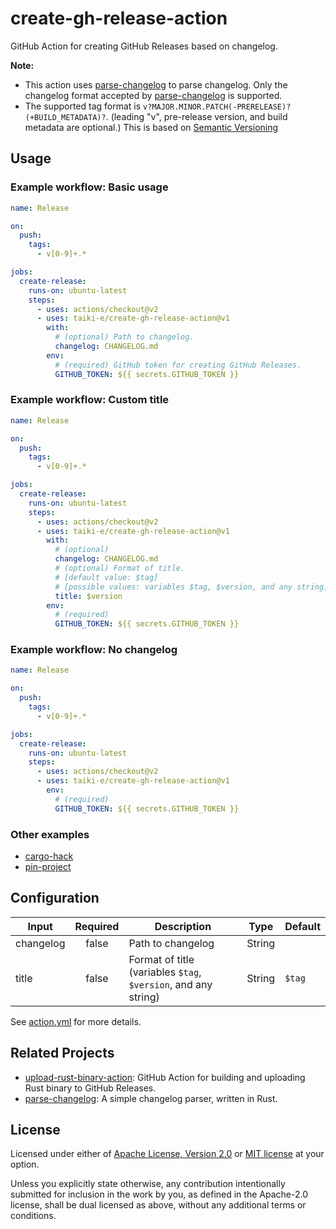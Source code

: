 # create-gh-release-action

GitHub Action for creating GitHub Releases based on changelog.

**Note:**

- This action uses [parse-changelog] to parse changelog.
  Only the changelog format accepted by [parse-changelog] is supported.
- The supported tag format is `v?MAJOR.MINOR.PATCH(-PRERELEASE)?(+BUILD_METADATA)?`.
  (leading "v", pre-release version, and build metadata are optional.)
  This is based on [Semantic Versioning][semver]

## Usage

### Example workflow: Basic usage

```yaml
name: Release

on:
  push:
    tags:
      - v[0-9]+.*

jobs:
  create-release:
    runs-on: ubuntu-latest
    steps:
      - uses: actions/checkout@v2
      - uses: taiki-e/create-gh-release-action@v1
        with:
          # (optional) Path to changelog.
          changelog: CHANGELOG.md
        env:
          # (required) GitHub token for creating GitHub Releases.
          GITHUB_TOKEN: ${{ secrets.GITHUB_TOKEN }}
```

### Example workflow: Custom title

```yaml
name: Release

on:
  push:
    tags:
      - v[0-9]+.*

jobs:
  create-release:
    runs-on: ubuntu-latest
    steps:
      - uses: actions/checkout@v2
      - uses: taiki-e/create-gh-release-action@v1
        with:
          # (optional)
          changelog: CHANGELOG.md
          # (optional) Format of title.
          # [default value: $tag]
          # [possible values: variables $tag, $version, and any string]
          title: $version
        env:
          # (required)
          GITHUB_TOKEN: ${{ secrets.GITHUB_TOKEN }}
```

### Example workflow: No changelog

```yaml
name: Release

on:
  push:
    tags:
      - v[0-9]+.*

jobs:
  create-release:
    runs-on: ubuntu-latest
    steps:
      - uses: actions/checkout@v2
      - uses: taiki-e/create-gh-release-action@v1
        env:
          # (required)
          GITHUB_TOKEN: ${{ secrets.GITHUB_TOKEN }}
```

### Other examples

- [cargo-hack](https://github.com/taiki-e/cargo-hack/blob/5d629a8e4b869215acbd55250f078eb211d2337b/.github/workflows/release.yml#L38-L66)
- [pin-project](https://github.com/taiki-e/pin-project/blob/17368bcf3a07d29440d4aa95a7b4384ede9e54f5/.github/workflows/release.yml#L19-L36)

## Configuration

| Input     | Required | Description                                                    | Type   | Default |
|-----------|:--------:|----------------------------------------------------------------|--------|---------|
| changelog | false    | Path to changelog                                              | String |         |
| title     | false    | Format of title (variables `$tag`, `$version`, and any string) | String | `$tag`  |

See [action.yml](action.yml) for more details.

## Related Projects

- [upload-rust-binary-action]: GitHub Action for building and uploading Rust binary to GitHub Releases.
- [parse-changelog]: A simple changelog parser, written in Rust.

[parse-changelog]: https://github.com/taiki-e/parse-changelog
[semver]: https://semver.org
[upload-rust-binary-action]: https://github.com/taiki-e/upload-rust-binary-action

## License

Licensed under either of [Apache License, Version 2.0](LICENSE-APACHE) or
[MIT license](LICENSE-MIT) at your option.

Unless you explicitly state otherwise, any contribution intentionally submitted
for inclusion in the work by you, as defined in the Apache-2.0 license, shall
be dual licensed as above, without any additional terms or conditions.
